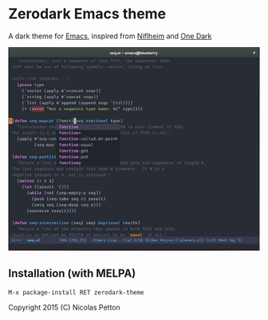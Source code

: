 Zerodark Emacs theme
========================

A dark theme for [Emacs](https://www.gnu.org/software/emacs/), inspired from [Niflheim](https://github.com/niflheim-theme/emacs) and [One Dark](https://github.com/atom/one-dark-syntax)

![Screenshot](screenshot.png)

## Installation (with MELPA)

    M-x package-install RET zerodark-theme

Copyright 2015 (C) Nicolas Petton
